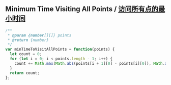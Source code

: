 ## Minimum Time Visiting All Points / [访问所有点的最小时间](https://leetcode-cn.com/problems/minimum-time-visiting-all-points/)


```js
/**
 * @param {number[][]} points
 * @return {number}
 */
var minTimeToVisitAllPoints = function(points) {
  let count = 0;
  for (let i = 0; i < points.length - 1; i++) {
    count += Math.max(Math.abs(points[i + 1][0] - points[i][0]), Math.abs(points[i + 1][1] - points[i][1]))
  }
  return count;
};
```